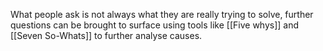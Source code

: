 What people ask is not always what they are really trying to solve, further questions can be brought to surface using tools like [[Five whys]] and [[Seven So-Whats]] to further analyse causes.